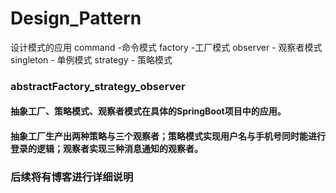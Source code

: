 # Design_Pattern
设计模式的应用
command -命令模式
factory -工厂模式
observer - 观察者模式
singleton - 单例模式
strategy - 策略模式

### abstractFactory_strategy_observer 
#### 抽象工厂、策略模式、观察者模式在具体的SpringBoot项目中的应用。
#### 抽象工厂生产出两种策略与三个观察者；策略模式实现用户名与手机号同时能进行登录的逻辑；观察者实现三种消息通知的观察者。
### 后续将有博客进行详细说明
